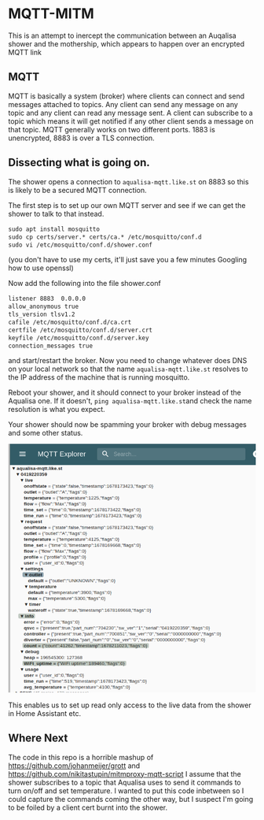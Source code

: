 # MQTT-MITM
This is an attempt to inercept the communication between an Auqalisa shower and the mothership, which appears to happen over an encrypted MQTT link

## MQTT
MQTT is basically a system (broker) where clients can connect and send messages attached to topics.  Any client can send any message on any topic and any client can read any message sent.  A client can subscribe to a topic which means it will get notified if any other client sends a message on that topic.  MQTT generally works on two different ports.  1883 is unencrypted, 8883 is over a TLS connection.

## Dissecting what is going on.
The shower opens a connection to `aqualisa-mqtt.like.st` on 8883 so this is likely to be a secured MQTT connection.

The first step is to set up our own MQTT server and see if we can get the shower to talk to that instead.

``` 
sudo apt install mosquitto 
sudo cp certs/server.* certs/ca.* /etc/mosquitto/conf.d
sudo vi /etc/mosquitto/conf.d/shower.conf
```
(you don't have to use my certs, it'll just save you a few minutes Googling how to use openssl)

Now add the following into the file shower.conf
```
listener 8883  0.0.0.0
allow_anonymous true
tls_version tlsv1.2
cafile /etc/mosquitto/conf.d/ca.crt 
certfile /etc/mosquitto/conf.d/server.crt
keyfile /etc/mosquitto/conf.d/server.key
connection_messages true
```
and start/restart the broker.  Now you need to change whatever does DNS on your local network so that the name `aqualisa-mqtt.like.st` resolves to the IP address of the machine that is running mosquitto.

Reboot your shower, and it should connect to your broker instead of the Aqualisa one.  If it doesn't, `ping aqualisa-mqtt.like.st`and check the name resolution is what you expect.

Your shower should now be spamming your broker with debug messages and some other status.

![Alt](screenshot.png)

This enables us to set up read only access to the live data from the shower in Home Assistant etc.

## Where Next
The code in this repo is a horrible mashup of https://github.com/johanmeijer/grott and https://github.com/nikitastupin/mitmproxy-mqtt-script I assume that the shower subscribes to a topic that Aqualisa uses to send it commands to turn on/off and set temperature.  I wanted to put this code inbetween so I could capture the commands coming the other way, but I suspect I'm going to be foiled by a client cert burnt into the shower.